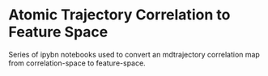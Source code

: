 # Atomic Trajectory Correlation to Feature Space
Series of ipybn notebooks used to convert an mdtrajectory
correlation map from correlation-space to feature-space.
